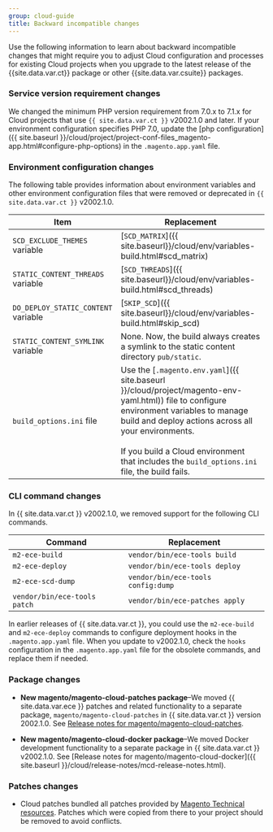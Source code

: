 ```yaml
---
group: cloud-guide
title: Backward incompatible changes
---
```


Use the following information to learn about backward incompatible changes that might require you to adjust Cloud configuration and processes for existing Cloud projects when you upgrade to the latest release of the {{site.data.var.ct}} package or other {{site.data.var.csuite}} packages.

### Service version requirement changes

We changed the minimum PHP version requirement from 7.0.x to 7.1.x for Cloud projects that use `{{ site.data.var.ct }}` v2002.1.0 and later. If your environment configuration specifies PHP 7.0, update the [php configuration]({{ site.baseurl }}/cloud/project/project-conf-files_magento-app.html#configure-php-options) in the `.magento.app.yaml` file.

### Environment configuration changes

The following table provides information about environment variables and other environment configuration files that were removed or deprecated in `{{ site.data.var.ct }}` v2002.1.0.

   Item | Replacement
   -------- | -------
   `SCD_EXCLUDE_THEMES` variable | [`SCD_MATRIX`]({{ site.baseurl}}/cloud/env/variables-build.html#scd_matrix)
   `STATIC_CONTENT_THREADS` variable | [`SCD_THREADS`]({{ site.baseurl}}/cloud/env/variables-build.html#scd_threads)
   `DO_DEPLOY_STATIC_CONTENT` variable | [`SKIP_SCD`]({{ site.baseurl}}/cloud/env/variables-build.html#skip_scd)
   `STATIC_CONTENT_SYMLINK` variable | None. Now, the build always creates a symlink to the static content directory `pub/static`.
   `build_options.ini` file | Use the [`.magento.env.yaml`]({{ site.baseurl }}/cloud/project/magento-env-yaml.html)) file to configure environment variables to manage build and deploy actions across all your environments.<br><br>If you build a Cloud environment that includes the `build_options.ini` file, the build fails.

### CLI command changes

In {{ site.data.var.ct }} v2002.1.0, we removed support for the following CLI commands.

 Command| Replacement
 -------- |-------
`m2-ece-build` | `vendor/bin/ece-tools build`
`m2-ece-deploy` | `vendor/bin/ece-tools deploy`
`m2-ece-scd-dump` | `vendor/bin/ece-tools config:dump`
`vendor/bin/ece-tools patch` | `vendor/bin/ece-patches apply`

In earlier releases of {{ site.data.var.ct }}, you could use the `m2-ece-build` and `m2-ece-deploy` commands to configure deployment hooks in the `.magento.app.yaml` file. When you update to v2002.1.0, check the `hooks` configuration in the `.magento.app.yaml` file for the obsolete commands, and replace them if needed.

### Package changes

-  **New magento/magento-cloud-patches package**–We moved {{ site.data.var.ece }} patches and related functionality to a separate package, `magento/magento-cloud-patches` in {{ site.data.var.ct }} version 2002.1.0. See [Release notes for magento/magento-cloud-patches]({{site.baseurl}}/cloud/release-notes/mcp-release-notes.html).

-  **New magento/magento-cloud-docker package**–We moved Docker development functionality to a separate package in {{ site.data.var.ct }} v2002.1.0. See [Release notes for magento/magento-cloud-docker]({{ site.baseurl }}/cloud/release-notes/mcd-release-notes.html).

### Patches changes

- Cloud patches bundled all patches provided by [Magento Technical resources](https://magento.com/tech-resources/download). Patches which were copied from there to your project should be removed to avoid conflicts.
